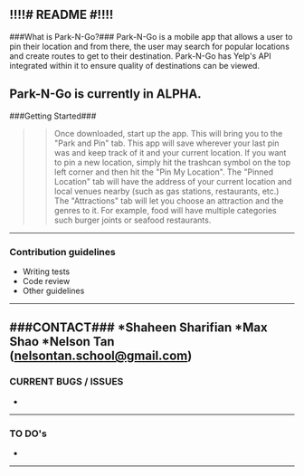 !!!!# README #!!!!
-------------------------------------------------------------------------------------------------------------
###What is Park-N-Go?###
Park-N-Go is a mobile app that allows a user to pin their location and from there, the user may search 
for popular locations and create routes to get to their destination. Park-N-Go has Yelp's API integrated
within it to ensure quality of destinations can be viewed.

Park-N-Go is currently in ALPHA.
-------------------------------------------------------------------------------------------------------------
###Getting Started###
>> Once downloaded, start up the app. This will bring you to the "Park and Pin" tab. This app will save
   wherever your last pin was and keep track of it and your current location.
>> If you want to pin a new location, simply hit the trashcan symbol on the top left corner and then hit the
   "Pin My Location".
>> The "Pinned Location" tab will have the address of your current location and local venues nearby (such as
   gas stations, restaurants, etc.)
>> The "Attractions" tab will let you choose an attraction and the genres to it. For example, food will have
   multiple categories such burger joints or seafood restaurants.
-------------------------------------------------------------------------------------------------------------
### Contribution guidelines ###

* Writing tests
* Code review
* Other guidelines
-------------------------------------------------------------------------------------------------------------
###CONTACT###
*Shaheen Sharifian
*Max Shao
*Nelson Tan (nelsontan.school@gmail.com)
-------------------------------------------------------------------------------------------------------------
### CURRENT BUGS / ISSUES ###
*
-------------------------------------------------------------------------------------------------------------
### TO DO's ###
*
-------------------------------------------------------------------------------------------------------------
